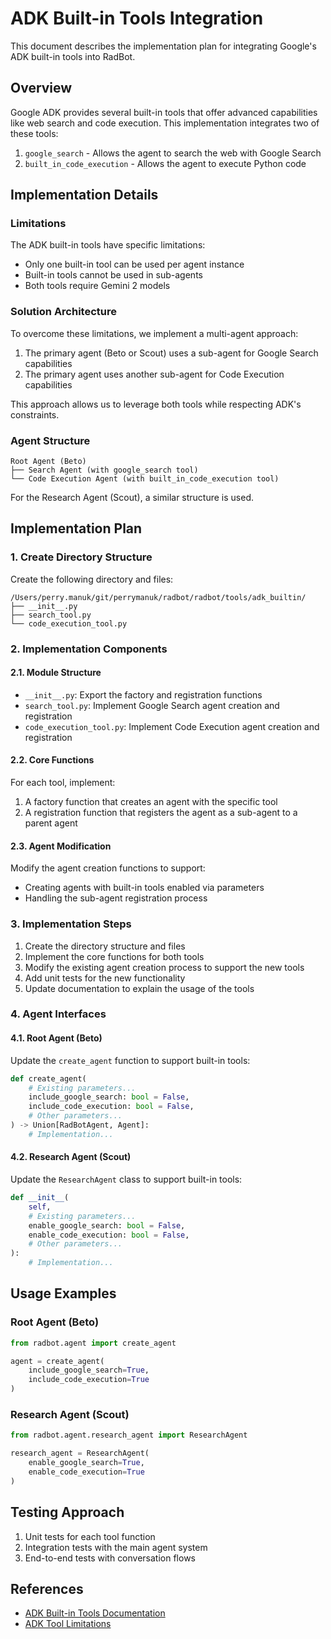 # ADK Built-in Tools Integration

This document describes the implementation plan for integrating Google's ADK built-in tools into RadBot.

## Overview

Google ADK provides several built-in tools that offer advanced capabilities like web search and code execution. This implementation integrates two of these tools:

1. `google_search` - Allows the agent to search the web with Google Search
2. `built_in_code_execution` - Allows the agent to execute Python code

## Implementation Details

### Limitations

The ADK built-in tools have specific limitations:
- Only one built-in tool can be used per agent instance
- Built-in tools cannot be used in sub-agents
- Both tools require Gemini 2 models

### Solution Architecture

To overcome these limitations, we implement a multi-agent approach:
1. The primary agent (Beto or Scout) uses a sub-agent for Google Search capabilities
2. The primary agent uses another sub-agent for Code Execution capabilities

This approach allows us to leverage both tools while respecting ADK's constraints.

### Agent Structure

```
Root Agent (Beto)
├── Search Agent (with google_search tool)
└── Code Execution Agent (with built_in_code_execution tool)
```

For the Research Agent (Scout), a similar structure is used.

## Implementation Plan

### 1. Create Directory Structure

Create the following directory and files:

```
/Users/perry.manuk/git/perrymanuk/radbot/radbot/tools/adk_builtin/
├── __init__.py
├── search_tool.py
└── code_execution_tool.py
```

### 2. Implementation Components

#### 2.1. Module Structure

- `__init__.py`: Export the factory and registration functions
- `search_tool.py`: Implement Google Search agent creation and registration
- `code_execution_tool.py`: Implement Code Execution agent creation and registration

#### 2.2. Core Functions

For each tool, implement:
1. A factory function that creates an agent with the specific tool
2. A registration function that registers the agent as a sub-agent to a parent agent

#### 2.3. Agent Modification

Modify the agent creation functions to support:
- Creating agents with built-in tools enabled via parameters
- Handling the sub-agent registration process

### 3. Implementation Steps

1. Create the directory structure and files
2. Implement the core functions for both tools
3. Modify the existing agent creation process to support the new tools
4. Add unit tests for the new functionality
5. Update documentation to explain the usage of the tools

### 4. Agent Interfaces

#### 4.1. Root Agent (Beto)

Update the `create_agent` function to support built-in tools:

```python
def create_agent(
    # Existing parameters...
    include_google_search: bool = False,
    include_code_execution: bool = False,
    # Other parameters...
) -> Union[RadBotAgent, Agent]:
    # Implementation...
```

#### 4.2. Research Agent (Scout)

Update the `ResearchAgent` class to support built-in tools:

```python
def __init__(
    self,
    # Existing parameters...
    enable_google_search: bool = False,
    enable_code_execution: bool = False,
    # Other parameters...
):
    # Implementation...
```

## Usage Examples

### Root Agent (Beto)

```python
from radbot.agent import create_agent

agent = create_agent(
    include_google_search=True,
    include_code_execution=True
)
```

### Research Agent (Scout)

```python
from radbot.agent.research_agent import ResearchAgent

research_agent = ResearchAgent(
    enable_google_search=True,
    enable_code_execution=True
)
```

## Testing Approach

1. Unit tests for each tool function
2. Integration tests with the main agent system
3. End-to-end tests with conversation flows

## References

- [ADK Built-in Tools Documentation](https://google.github.io/adk-docs/tools/built-in-tools/)
- [ADK Tool Limitations](https://google.github.io/adk-docs/tools/built-in-tools/#limitations)
